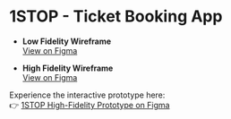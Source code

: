 # 1STOP - Ticket Booking App

- **Low Fidelity Wireframe**  
  [View on Figma](https://www.figma.com/design/btRyxKdFEsuZSaCVSplaP0/1STOP_UX_LFW?node-id=0-1&t=J4zey1454qLvmVaU-1)

- **High Fidelity Wireframe**  
  [View on Figma](https://www.figma.com/design/YUSiE3JhL3HCEh104M5v8e/1STOP_UX_HFW?node-id=0-1&t=QwE967PugpBbfn68-1)

Experience the interactive prototype here:  
👉 [1STOP High-Fidelity Prototype on Figma](https://www.figma.com/proto/YUSiE3JhL3HCEh104M5v8e/1STOP_UX_HFW?node-id=1-607&p=f&t=bKXVHVzUraxTLuPh-1&scaling=scale-down&content-scaling=fixed&page-id=0%3A1&starting-point-node-id=1%3A578)
